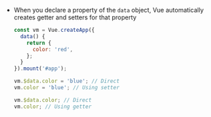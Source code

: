 - When you declare a property of the `data` object, Vue automatically creates getter and setters for that property
  ```js
  const vm = Vue.createApp({
    data() {
      return {
        color: 'red',
      };
    }
  }).mount('#app');

  vm.$data.color = 'blue'; // Direct
  vm.color = 'blue'; // Using setter

  vm.$data.color; // Direct
  vm.color; // Using getter
  ```
